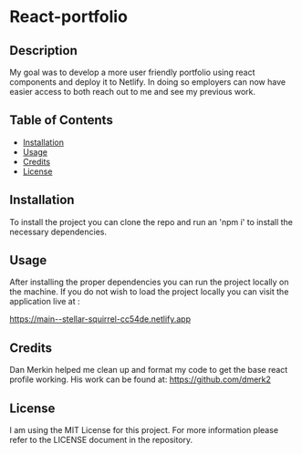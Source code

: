 # React-portfolio

## Description

My goal was to develop a more user friendly portfolio using react components and deploy it to Netlify.  In doing so employers can now have easier access to both reach out to me and see my previous work.

## Table of Contents

- [Installation](#installation)
- [Usage](#usage)
- [Credits](#credits)
- [License](#license)

## Installation

To install the project you can clone the repo and run an 'npm i' to install the necessary dependencies.

## Usage

After installing the proper dependencies you can run the project locally on the machine.  If you do not wish to load the project locally you can visit the application live at :

https://main--stellar-squirrel-cc54de.netlify.app

## Credits

Dan Merkin helped me clean up and format my code to get the base react profile working. His work can be found at: https://github.com/dmerk2

## License

I am using the MIT License for this project. For more information please refer to the LICENSE document in the repository.

